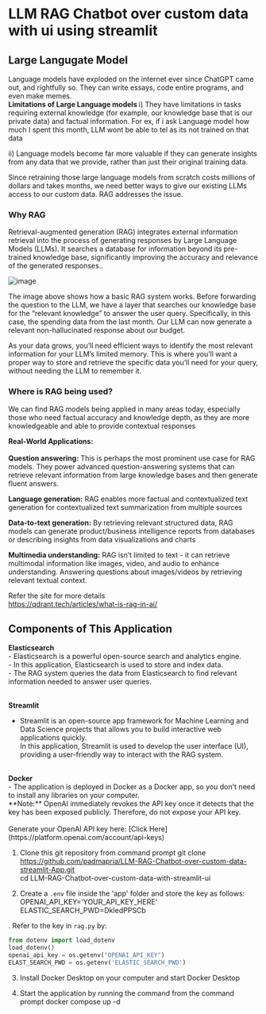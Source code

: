 # LLM RAG Chatbot over custom data with ui using streamlit

<h2> Large Langugate Model</h2> 
Language models have exploded on the internet ever since ChatGPT came out, and rightfully so. They can write essays, code entire programs, and even make memes. 
<br/>
<b> Limitations of Large Language models </b>    
i) They have limitations in tasks requiring external knowledge (for example, our knowledge base that is our private data) and factual information. For ex, if i ask Language model how much I spent this month, LLM wont be able to tel as its not trained on that data     
      
ii)  Language models become far more valuable if they can generate insights from any data that we provide, rather than just their original training data.

Since retraining those large language models from scratch costs millions of dollars and takes months, we need better ways to give our existing LLMs access to our custom data. RAG addresses the issue. 

       
<h3> Why RAG   </h3>    
Retrieval-augmented generation (RAG) integrates external information retrieval into the process of generating responses by Large Language Models (LLMs). It searches a database for information beyond its pre-trained knowledge base, significantly improving the accuracy and relevance of the generated responses..     <br/>

![image](https://github.com/padmapria/LM-RAG-Chatbot-over-custom-data/assets/31624929/9fb2e6bd-6998-47fd-aebd-cdd8663eb673)


The image above shows how a basic RAG system works. Before forwarding the question to the LLM, we have a layer that searches our knowledge base for the “relevant knowledge” to answer the user query. Specifically, in this case, the spending data from the last month. Our LLM can now generate a relevant non-hallucinated response about our budget.   

As your data grows, you’ll need efficient ways to identify the most relevant information for your LLM’s limited memory. This is where you’ll want a proper way to store and retrieve the specific data you’ll need for your query, without needing the LLM to remember it.    

      
<h3>Where is RAG being used?</h3>    
We can find RAG models being applied in many areas today, especially those who need factual accuracy and knowledge depth, as they are more knowledgeable and able to provide contextual responses        
         
<b>Real-World Applications:</b>   
<br/>
<b>Question answering:</b> This is perhaps the most prominent use case for RAG models. They power advanced question-answering systems that can retrieve relevant information from large knowledge bases and then generate fluent answers.   

<b>Language generation:</b> RAG enables more factual and contextualized text generation for contextualized text summarization from multiple sources   

<b>Data-to-text generation:</b> By retrieving relevant structured data, RAG models can generate product/business intelligence reports from databases or describing insights from data visualizations and charts    

<b>Multimedia understanding:</b> RAG isn’t limited to text - it can retrieve multimodal information like images, video, and audio to enhance understanding. Answering questions about images/videos by retrieving relevant textual context.  

Refer the site for more details   
https://qdrant.tech/articles/what-is-rag-in-ai/

<h2> Components of This Application</h2> 
<b>Elasticsearch</b><br/>
- Elasticsearch is a powerful open-source search and analytics engine.<br/>
- In this application, Elasticsearch is used to store and index data.<br/>
- The RAG system queries the data from Elasticsearch to find relevant information needed to answer user queries.<br/>
<br/>

<b>Streamlit</b><br/>
- Streamlit is an open-source app framework for Machine Learning and Data Science projects that allows you to build interactive web applications quickly.<br/>
In this application, Streamlit is used to develop the user interface (UI), providing a user-friendly way to interact with the RAG system.<br/>

<br/>
<b>Docker</b><br/>
- The application is deployed in Docker as a Docker app, so you don't need to install any libraries on your computer.    
<br/>
**Note:** OpenAI immediately revokes the API key once it detects that the key has been exposed publicly. Therefore, do not expose your API key.<br/>

<br/>
Generate your OpenAI API key here: [Click Here](https://platform.openai.com/account/api-keys)

1. Clone this git repository from command prompt
git clone https://github.com/padmapria/LLM-RAG-Chatbot-over-custom-data-streamlit-App.git    
cd LLM-RAG-Chatbot-over-custom-data-with-streamlit-ui    

2. Create a `.env` file inside the 'app' folder and store the key as follows:     
OPENAI_API_KEY='YOUR_API_KEY_HERE'
ELASTIC_SEARCH_PWD=DkIedPPSCb

. Refer to the key in `rag.py` by:  
```python   
from dotenv import load_dotenv   
load_dotenv()   
openai_api_key = os.getenv("OPENAI_API_KEY")    
ELAST_SEARCH_PWD = os.getenv('ELASTIC_SEARCH_PWD')   
```
3. Install Docker Desktop on your computer and start Docker Desktop    

4. Start the application by running the command from the command prompt 
docker compose up -d



 

